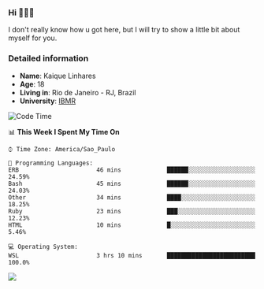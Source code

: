 ### Hi 🙋🏽‍♂️

I don't really know how u got here, but I will try to show a little bit about myself for you.

### Detailed information

* **Name**: Kaique Linhares
* **Age**: 18
* **Living in**: Rio  de Janeiro - RJ, Brazil
* **University**: [IBMR](https://www.ibmr.br/)

<!--START_SECTION:waka-->
![Code Time](http://img.shields.io/badge/Code%20Time-42%20hrs%2033%20mins-blue)

📊 **This Week I Spent My Time On** 

```text
⌚︎ Time Zone: America/Sao_Paulo

💬 Programming Languages: 
ERB                      46 mins             ██████░░░░░░░░░░░░░░░░░░░   24.59% 
Bash                     45 mins             ██████░░░░░░░░░░░░░░░░░░░   24.03% 
Other                    34 mins             ████░░░░░░░░░░░░░░░░░░░░░   18.25% 
Ruby                     23 mins             ███░░░░░░░░░░░░░░░░░░░░░░   12.23% 
HTML                     10 mins             █░░░░░░░░░░░░░░░░░░░░░░░░   5.46%

💻 Operating System: 
WSL                      3 hrs 10 mins       █████████████████████████   100.0%

```


<!--END_SECTION:waka-->

<a href="https://www.linkedin.com/in/kaique-linhares-25a840208/"  target="_blank"><img src="https://img.shields.io/badge/-LinkedIn-%230077B5?style=for-the-badge&logo=linkedin&logoColor=white" target="_blank"></a>
